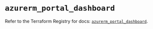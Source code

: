 # `azurerm_portal_dashboard`

Refer to the Terraform Registry for docs: [`azurerm_portal_dashboard`](https://registry.terraform.io/providers/hashicorp/azurerm/4.37.0/docs/resources/portal_dashboard).
